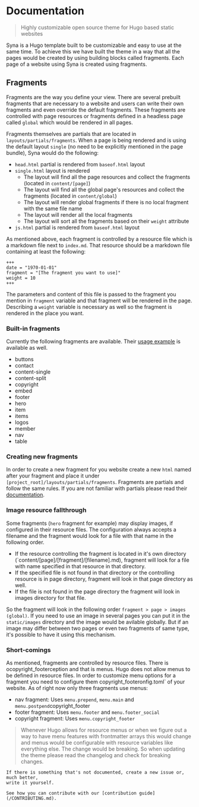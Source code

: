 <!--
Copyright 2017 - The Syna Theme Authors

This work is licensed under a Creative Commons Attribution-ShareAlike 4.0 International License;
you may not use this file except in compliance with the License.
You may obtain a copy of the License at
    https://creativecommons.org/licenses/by-sa/4.0/legalcode
Unless required by applicable law or agreed to in writing, documentation
distributed under the License is distributed on an "AS IS" BASIS,
WITHOUT WARRANTIES OR CONDITIONS OF ANY KIND, either express or implied.
See the License for the specific language governing permissions and
limitations under the License.
-->

# Documentation

> Highly customizable open source theme for Hugo based static websites

Syna is a Hugo template built to be customizable and easy to use at the same time. To achieve this we have built the theme in a way that all the pages would be created by using building blocks
called fragments. Each page of a website using Syna is created using fragments.

## Fragments

Fragments are the way you define your view. There are several prebuilt fragments that are necessary to a website and users can write their own fragments and even override the default fragments. These fragments are controlled with page resources or fragments defined in a headless page called `global` which would be rendered in all pages.

Fragments themselves are partials that are located in `layouts/partials/fragments`. When a page is being rendered and is using the default layout `single` (no need to be explicitly mentioned in the page bundle), Syna would do the following:

- `head.html` partial is rendered from `baseof.html` layout
- `single.html` layout is rendered
  - The layout will find all the page resources and collect the fragments (located in `content/[page]`)
  - The layout will find all the global page's resources and collect the fragments (located in `content/global`)
  - The layout will render global fragments if there is no local fragment with the same file name
  - The layout will render all the local fragments
  - The layout will sort all the fragments based on their `weight` attribute
- `js.html` partial is rendered from `baseof.html` layout

As mentioned above, each fragment is controlled by a resource file which is a markdown file next to `index.md`. That resource should be a markdown file containing at least the following:

```
+++
date = "1970-01-01"
fragment = "[The fragment you want to use]"
weight = 10
+++
```

The parameters and content of this file is passed to the fragment you mention in `fragment` variable and that fragment will be rendered in the page. Describing a `weight` variable is necessary as well so the fragment is rendered in the place you want.

### Built-in fragments

Currently the following fragments are available. Their [usage example](https://github.com/okkur/syna/tree/master/exampleSite/content/index) is available as well.

- buttons
- contact
- content-single
- content-split
- copyright
- embed
- footer
- hero
- item
- items
- logos
- member
- nav
- table

### Creating new fragments

In order to create a new fragment for you website create a new `html` named after your fragment and place it under `[project_root]/layouts/partials/fragments`. Fragments are partials and follow the same rules. If you are not familiar with partials please read their [documentation](https://gohugo.io/templates/partials/).

### Image resource fallthrough

Some fragments (`hero` fragment for example) may display images, if configured in their resource files. The configuration always accepts a filename and the fragment would look for a file with that name in the following order.

- If the resource controlling the fragment is located in it's own directory (`content/[page]/[fragment]/[filename].md), fragment will look for a file with name specified in that resource in that directory.
- If the specified file is not found in that directory or the controlling resource is in page directory, fragment will look in that page directory as well.
- If the file is not found in the page directory the fragment will look in images directory for that file.

So the fragment will look in the following order `fragment > page > images (global)`. If you need to use an image in several pages you can put it in the `static/images` directory and the image would be avilable globally. But if an image may differ between two pages or even two fragments of same type, it's possible to have it using this mechanism.

### Short-comings

As mentioned, fragments are controlled by resource files. There is ocopyright_footerception and that is menus. Hugo does not allow menus to be defined in resource files. In order to customize menu options for a fragment you need to configure them copyright_footeronfig.toml` of your website. As of right now only three fragments use menus:

- nav fragment: Uses `menu.prepend`, `menu.main` and `menu.postpend`copyright_footer
- footer fragment: Uses `menu.footer` and `menu.footer_social`
- copyright fragment: Uses `menu.copyright_footer`

> Whenever Hugo allows for resource menus or when we figure out a way to have menu features with frontmatter arrays this would change and menus would be configurable with resource variables like everything else. The change would be breaking. So when updating the theme please read the changelog and check for breaking changes.

```
If there is something that's not documented, create a new issue or, much better,
write it yourself.

See how you can contribute with our [contribution guide](/CONTRIBUTING.md).
```
